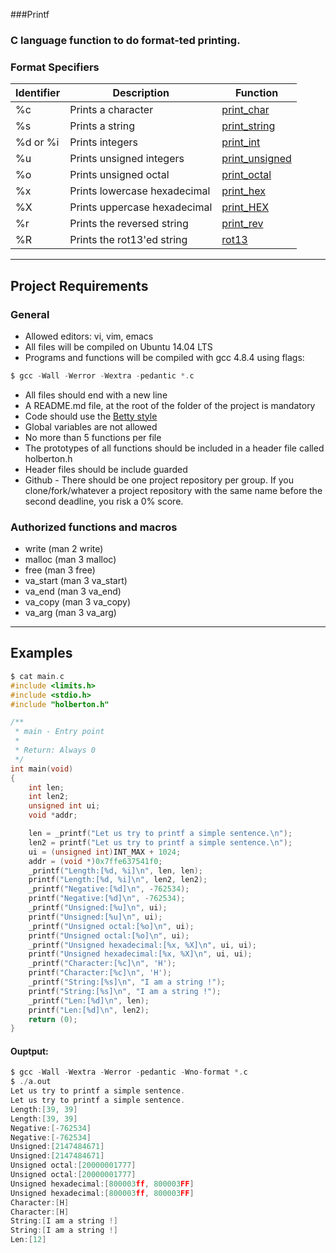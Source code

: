 ###Printf
### C language function to do format-ted printing. 
### Format Specifiers
Identifier | Description | Function
| --- | --- | --- |
%c | Prints a character | [print_char](https://github.com/derric-d/printf/blob/master/printAlpha.c)
%s | Prints a string | [print_string](https://github.com/derric-d/printf/blob/master/printAlpha.c)
%d or %i | Prints integers | [print_int](https://github.com/derric-d/printf/blob/master/print_number.c)
%u | Prints unsigned integers | [print_unsigned](https://github.com/derric-d/printf/blob/master/print_number.c)
%o | Prints unsigned octal | [print_octal](https://github.com/derric-d/printf/blob/master/base_changes.c)
%x | Prints lowercase hexadecimal | [print_hex](https://github.com/derric-d/printf/blob/master/base_changes.c)
%X | Prints uppercase hexadecimal | [print_HEX](https://github.com/derric-d/printf/blob/master/base_changes.c)
%r | Prints the reversed string | [print_rev](https://github.com/derric-d/printf/blob/master/string_manipulation.c)
%R | Prints the rot13'ed string | [rot13](https://github.com/derric-d/printf/blob/master/string_manipulation.c)
___
## Project Requirements
### General
- Allowed editors: vi, vim, emacs
- All files will be compiled on Ubuntu 14.04 LTS
- Programs and functions will be compiled with gcc 4.8.4 using flags:
```c
$ gcc -Wall -Werror -Wextra -pedantic *.c
 ```
- All files should end with a new line
- A README.md file, at the root of the folder of the project is mandatory
- Code should use the [Betty style](https://github.com/holbertonschool/Betty/wiki)
- Global variables are not allowed
- No more than 5 functions per file
- The prototypes of all functions should be included in a header file called holberton.h
- Header files should be include guarded
- Github - There should be one project repository per group. If you clone/fork/whatever a project repository with the same name before the second deadline, you risk a 0% score.

### Authorized functions and macros
- write (man 2 write)
- malloc (man 3 malloc)
- free (man 3 free)
- va_start (man 3 va_start)
- va_end (man 3 va_end)
- va_copy (man 3 va_copy)
- va_arg (man 3 va_arg)


___
## Examples
```c
$ cat main.c 
#include <limits.h>
#include <stdio.h>
#include "holberton.h"

/**
 * main - Entry point
 *
 * Return: Always 0
 */
int main(void)
{
    int len;
    int len2;
    unsigned int ui;
    void *addr;

    len = _printf("Let us try to printf a simple sentence.\n");
    len2 = printf("Let us try to printf a simple sentence.\n");
    ui = (unsigned int)INT_MAX + 1024;
    addr = (void *)0x7ffe637541f0;
    _printf("Length:[%d, %i]\n", len, len);
    printf("Length:[%d, %i]\n", len2, len2);
    _printf("Negative:[%d]\n", -762534);
    printf("Negative:[%d]\n", -762534);
    _printf("Unsigned:[%u]\n", ui);
    printf("Unsigned:[%u]\n", ui);
    _printf("Unsigned octal:[%o]\n", ui);
    printf("Unsigned octal:[%o]\n", ui);
    _printf("Unsigned hexadecimal:[%x, %X]\n", ui, ui);
    printf("Unsigned hexadecimal:[%x, %X]\n", ui, ui);
    _printf("Character:[%c]\n", 'H');
    printf("Character:[%c]\n", 'H');
    _printf("String:[%s]\n", "I am a string !");
    printf("String:[%s]\n", "I am a string !");
    _printf("Len:[%d]\n", len);
    printf("Len:[%d]\n", len2);
    return (0);
}
```

#### Ouptput:
```c
$ gcc -Wall -Wextra -Werror -pedantic -Wno-format *.c
$ ./a.out
Let us try to printf a simple sentence.
Let us try to printf a simple sentence.
Length:[39, 39]
Length:[39, 39]
Negative:[-762534]
Negative:[-762534]
Unsigned:[2147484671]
Unsigned:[2147484671]
Unsigned octal:[20000001777]
Unsigned octal:[20000001777]
Unsigned hexadecimal:[800003ff, 800003FF]
Unsigned hexadecimal:[800003ff, 800003FF]
Character:[H]
Character:[H]
String:[I am a string !]
String:[I am a string !]
Len:[12]
